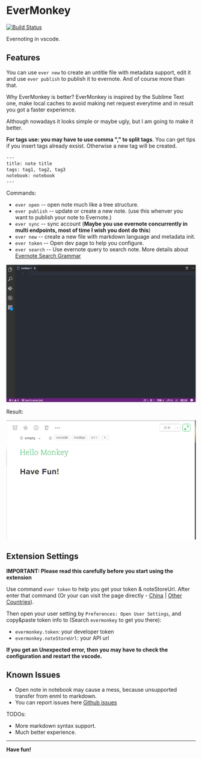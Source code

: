 # EverMonkey

[![Build Status](https://travis-ci.org/michalyao/evermonkey.svg?branch=master)](https://travis-ci.org/michalyao/evermonkey)

Evernoting in vscode.

## Features

You can use `ever new` to create an untitle file with metadata support, edit it and use `ever publish` to publish it to evernote. And of course more than that.

Why EverMonkey is better? EverMonkey is inspired by the Sublime Text one, make local caches to avoid making net request everytime and in result
you got a faster experience.

Although nowadays it looks simple or maybe ugly, but I am going to make it better.


**For tags use: you may have to use comma "," to split tags**. You can get tips if you insert tags already exsist. Otherwise a new tag will be created.

```
---
title: note title
tags: tag1, tag2, tag3
notebook: notebook
---
```

Commands:

* `ever open` -- open note much like a tree structure. 
* `ever publish` -- update or create a new note. (use this whenver you want to publish your note to Evernote.)
* `ever sync` -- sync account (**Maybe you use evernote concurrently in multi endpoints, most of time I wish you dont do this**)
* `ever new` -- create a new file with markdown language and metadata init.
* `ever token` -- Open dev page to help you configure.
* `ever search` -- Use evernote query to search note. More details about [Evernote Search Grammar](https://dev.evernote.com/doc/articles/search_grammar.php)

![example](assets/monkey.gif)

Result:

![result](assets/result.jpg)

## Extension Settings

**IMPORTANT: Please read this carefully before you start using the extension**

Use command `ever token` to help you get your token & noteStoreUrl. After enter that command (Or your can visit the page directly - [China](https://app.yinxiang.com/api/DeveloperToken.action) | [Other Countries](https://www.evernote.com/api/DeveloperToken.action)).

Then open your user setting by `Preferences: Open User Settings`, and copy&paste token info to (Search `evermonkey` to get you there):

* `evermonkey.token`: your developer token
* `evermonkey.noteStoreUrl`: your API url

**If you get an Unexpected error, then you may have to check the configuration and restart the vscode.**

## Known Issues

* Open note in notebook may cause a mess, because unsupported transfer from enml to markdown.
* You can report issues here [Github issues](https://github.com/michalyao/evermonkey/issues)

TODOs:

* More markdown syntax support.
* Much better experience.


-----------------------------------------------------------------------------------------------------------

**Have fun!**

